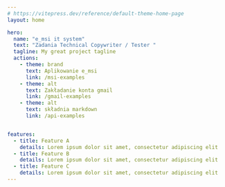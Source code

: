 ```yaml
---
# https://vitepress.dev/reference/default-theme-home-page
layout: home

hero:
  name: "e_msi it system"
  text: "Zadania Technical Copywriter / Tester "
  tagline: My great project tagline
  actions:
    - theme: brand
      text: Aplikowanie e_msi
      link: /msi-examples
    - theme: alt
      text: Zakładanie konta gmail
      link: /gmail-examples
    - theme: alt
      text: składnia markdown
      link: /api-examples


features:
  - title: Feature A
    details: Lorem ipsum dolor sit amet, consectetur adipiscing elit
  - title: Feature B
    details: Lorem ipsum dolor sit amet, consectetur adipiscing elit
  - title: Feature C
    details: Lorem ipsum dolor sit amet, consectetur adipiscing elit
---
```


